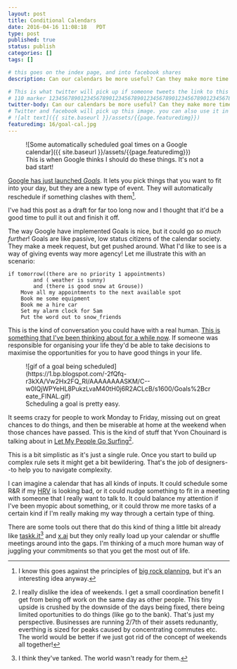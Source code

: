 ```yaml
---
layout: post
title: Conditional Calendars
date: 2016-04-16 11:08:18   PDT
type: post
published: true
status: publish
categories: []
tags: []

# this goes on the index page, and into facebook shares
description: Can our calendars be more useful? Can they make more time for the things we want to do? Can they work like a human assistant?

# This is what twitter will pick up if someone tweets the link to this page 
# 110 marker 1234567890123456789012345678901234567890123456789012345678901234567890123456789012345678901234567890123456789
twitter-body: Can our calendars be more useful? Can they make more time for the things we want to do?
# Twitter and facebook will pick up this image. you can also use it in a post with:
# ![alt text]({{ site.baseurl }}/assets/{{page.featuredimg}}) 
featuredimg: 16/goal-cal.jpg
---
```


<figure class="half-width right">
![Some automatically scheduled goal times on a Google calendar]({{ site.baseurl }}/assets/{{page.featuredimg}}) 
<figcaption>
This is when Google thinks I should do these things. It's not a bad start!
</figcaption>
</figure>

[Google has just launched _Goals_](https://googleblog.blogspot.ca/2016/04/find-time-goals-google-calendar.html). It lets you pick things that you want to fit into your day, but they are a new type of event. They will automatically reschedule if something clashes with them[^1].

I've had this post as a draft for far too long now and I thought that it'd be a good time to pull it out and finish it off.

The way Google have implemented Goals is nice, but it could go _so much further_! Goals are like passive, low status citizens of the calendar society. They make a meek request, but get pushed around. What I'd like to see is a way of giving events way more agency! Let me illustrate this with an scenario:

~~~
if tomorrow((there are no priority 1 appointments)
        and ( weather is sunny)
        and (there is good snow at Grouse))
    Move all my appointments to the next available spot
    Book me some equipment
    Book me a hire car
    Set my alarm clock for 5am
    Put the word out to snow_friends
~~~

This is the kind of conversation you could have with a real human. [This is something that I've been thinking about for a while now](http://notionparallax.co.uk/2016/lets-get-coffee-and-a-doughnut-on-the-way). If someone was responsible for organising your life they'd be able to take decisions to maximise the opportunities for you to have good things in your life.

<figure class="half-width right">
![gif of a goal being scheduled](https://1.bp.blogspot.com/-2fQfq-r3kXA/Vw2Hx2FQ_RI/AAAAAAAASKM/C--w0IQjWPYeHL8PukzLvaM40tH0j6R2ACLcB/s1600/Goals%2Bcreate_FINAL.gif)
<figcaption>
Scheduling a goal is pretty easy.
</figcaption>
</figure>

It seems crazy for people to work Monday to Friday, missing out on great chances to do things, and then be miserable at home at the weekend when those chances have passed. This is the kind of stuff that Yvon Chouinard is talking about in [Let My People Go Surfing](http://www.patagonia.com/ca/product/let-my-people-go-surfing-paperback-book?p=BK501-0)[^2].

This is a bit simplistic as it's just a single rule. Once you start to build up complex rule sets it might get a bit bewildering. That's the job of designers--to help you to navigate complexity.

I can imagine a calendar that has all kinds of inputs. It could schedule some R&R if my [HRV](https://en.wikipedia.org/wiki/Heart_rate_variability) is looking bad, or it could nudge something to fit in a meeting with someone that I really want to talk to. It could balance my attention if I've been myopic about something, or it could throw me more tasks of a certain kind if I'm really making my way through a certain type of thing.

There are some tools out there that do this kind of thing a little bit already like [taskk.it](http://lifehacker.com/5923594/taskk-is-a-to-do-app-that-manages-your-time-for-you-and-weve-got-invites)[^3] and [x.ai](https://x.ai/) but they only really load up your calendar or shuffle meetings around into the gaps. I'm thinking of a much more human way of juggling your commitments so that you get the most out of life.

[^1]: I know this goes against the principles of [big rock planning](http://zenhabits.net/big-rocks-first-double-your-productivity-this-week/), but it's an interesting idea anyway. 

[^2]: I really dislike the idea of weekends. I get a small coordination benefit I get from being off work on the same day as other people. This tiny upside is crushed by the downside of the days being fixed, there being limited oportunities to do things (like go to the bank). That's just my perspective. Businesses are running 2/7th of their assets redunantly, everthing is sized for peaks caused by concentrating commutes etc. The world would be better if we just got rid of the concept of weekends all together! 

[^3]: I think they've tanked. The world wasn't ready for them.